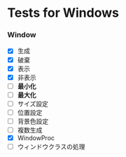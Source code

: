 # Tests for Windows

### Window

- [x] 生成
- [x] 破棄
- [x] 表示
- [x] 非表示
- [ ] **最小化**
- [ ] **最大化**
- [ ] サイズ設定
- [ ] 位置設定
- [ ] 背景色設定
- [ ] 複数生成
- [x] WindowProc
- [ ] ウィンドウクラスの処理